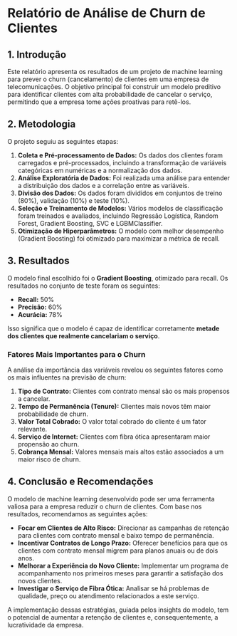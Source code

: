 # Relatório de Análise de Churn de Clientes

## 1. Introdução

Este relatório apresenta os resultados de um projeto de machine learning para prever o churn (cancelamento) de clientes em uma empresa de telecomunicações. O objetivo principal foi construir um modelo preditivo para identificar clientes com alta probabilidade de cancelar o serviço, permitindo que a empresa tome ações proativas para retê-los.

## 2. Metodologia

O projeto seguiu as seguintes etapas:

1.  **Coleta e Pré-processamento de Dados:** Os dados dos clientes foram carregados e pré-processados, incluindo a transformação de variáveis categóricas em numéricas e a normalização dos dados.
2.  **Análise Exploratória de Dados:** Foi realizada uma análise para entender a distribuição dos dados e a correlação entre as variáveis.
3.  **Divisão dos Dados:** Os dados foram divididos em conjuntos de treino (80%), validação (10%) e teste (10%).
4.  **Seleção e Treinamento de Modelos:** Vários modelos de classificação foram treinados e avaliados, incluindo Regressão Logística, Random Forest, Gradient Boosting, SVC e LGBMClassifier.
5.  **Otimização de Hiperparâmetros:** O modelo com melhor desempenho (Gradient Boosting) foi otimizado para maximizar a métrica de recall.

## 3. Resultados

O modelo final escolhido foi o **Gradient Boosting**, otimizado para recall. Os resultados no conjunto de teste foram os seguintes:

*   **Recall:** 50%
*   **Precisão:** 60%
*   **Acurácia:** 78%

Isso significa que o modelo é capaz de identificar corretamente **metade dos clientes que realmente cancelariam o serviço**.

### Fatores Mais Importantes para o Churn

A análise da importância das variáveis revelou os seguintes fatores como os mais influentes na previsão de churn:

1.  **Tipo de Contrato:** Clientes com contrato mensal são os mais propensos a cancelar.
2.  **Tempo de Permanência (Tenure):** Clientes mais novos têm maior probabilidade de churn.
3.  **Valor Total Cobrado:** O valor total cobrado do cliente é um fator relevante.
4.  **Serviço de Internet:** Clientes com fibra ótica apresentaram maior propensão ao churn.
5.  **Cobrança Mensal:** Valores mensais mais altos estão associados a um maior risco de churn.

## 4. Conclusão e Recomendações

O modelo de machine learning desenvolvido pode ser uma ferramenta valiosa para a empresa reduzir o churn de clientes. Com base nos resultados, recomendamos as seguintes ações:

*   **Focar em Clientes de Alto Risco:** Direcionar as campanhas de retenção para clientes com contrato mensal e baixo tempo de permanência.
*   **Incentivar Contratos de Longo Prazo:** Oferecer benefícios para que os clientes com contrato mensal migrem para planos anuais ou de dois anos.
*   **Melhorar a Experiência do Novo Cliente:** Implementar um programa de acompanhamento nos primeiros meses para garantir a satisfação dos novos clientes.
*   **Investigar o Serviço de Fibra Ótica:** Analisar se há problemas de qualidade, preço ou atendimento relacionados a este serviço.

A implementação dessas estratégias, guiada pelos insights do modelo, tem o potencial de aumentar a retenção de clientes e, consequentemente, a lucratividade da empresa.

